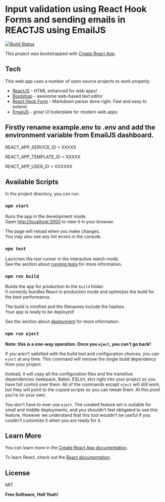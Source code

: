 # Input validation using React Hook Forms and sending emails in REACTJS using EmailJS

[![Build Status](https://travis-ci.org/joemccann/dillinger.svg?branch=master)](https://travis-ci.org/joemccann/dillinger)

This project was bootstrapped with [Create React App](https://github.com/facebook/create-react-app).

## Tech

This web app uses a number of open source projects to work properly:

- [ReactJS] - HTML enhanced for web apps!
- [Bootstrap] - awesome web-based text editor
- [React Hook Form] - Markdown parser done right. Fast and easy to extend.
- [EmailJS] - great UI boilerplate for modern web apps


## Firstly rename example.env to .env and add the environment variable from EmailJS dashboard.

REACT_APP_SERVICE_ID = XXXXX

REACT_APP_TEMPLATE_ID = XXXXX

REACT_APP_USER_ID = XXXXXX



## Available Scripts

In the project directory, you can run:

### `npm start`

Runs the app in the development mode.\
Open [http://localhost:3000](http://localhost:3000) to view it in your browser.

The page will reload when you make changes.\
You may also see any lint errors in the console.

### `npm test`

Launches the test runner in the interactive watch mode.\
See the section about [running tests](https://facebook.github.io/create-react-app/docs/running-tests) for more information.

### `npm run build`

Builds the app for production to the `build` folder.\
It correctly bundles React in production mode and optimizes the build for the best performance.

The build is minified and the filenames include the hashes.\
Your app is ready to be deployed!

See the section about [deployment](https://facebook.github.io/create-react-app/docs/deployment) for more information.

### `npm run eject`

**Note: this is a one-way operation. Once you `eject`, you can't go back!**

If you aren't satisfied with the build tool and configuration choices, you can `eject` at any time. This command will remove the single build dependency from your project.

Instead, it will copy all the configuration files and the transitive dependencies (webpack, Babel, ESLint, etc) right into your project so you have full control over them. All of the commands except `eject` will still work, but they will point to the copied scripts so you can tweak them. At this point you're on your own.

You don't have to ever use `eject`. The curated feature set is suitable for small and middle deployments, and you shouldn't feel obligated to use this feature. However we understand that this tool wouldn't be useful if you couldn't customize it when you are ready for it.

## Learn More

You can learn more in the [Create React App documentation](https://facebook.github.io/create-react-app/docs/getting-started).

To learn React, check out the [React documentation](https://reactjs.org/).

## License

MIT

**Free Software, Hell Yeah!**

[//]: # (These are reference links used in the body of this note and get stripped out when the markdown processor does its job. There is no need to format nicely because it shouldn't be seen. Thanks SO - http://stackoverflow.com/questions/4823468/store-comments-in-markdown-syntax)

   [ReactJS]: <https://reactjs.org/>
   [React Hook Form]: <https://react-hook-form.com/>
      [Bootstrap]: <https://getbootstrap.com>
   [EmailJS]: <https://www.emailjs.com/docs/examples/reactjs/>
